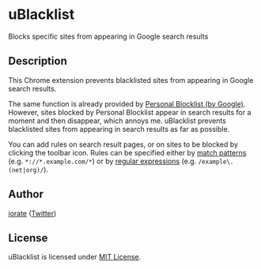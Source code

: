 # uBlacklist
Blocks specific sites from appearing in Google search results

## Description
This Chrome extension prevents blacklisted sites from appearing in Google search results.

The same function is already provided by [Personal Blocklist (by Google)](https://chrome.google.com/webstore/detail/personal-blocklist-by-goo/nolijncfnkgaikbjbdaogikpmpbdcdef). However, sites blocked by Personal Blocklist appear in search results for a moment and then disappear, which annoys me. uBlacklist prevents blacklisted sites from appearing in search results as far as possible.

You can add rules on search result pages, or on sites to be blocked by clicking the toolbar icon. Rules can be specified either by [match patterns](https://developer.mozilla.org/en-US/docs/Mozilla/Add-ons/WebExtensions/Match_patterns) (e.g. `*://*.example.com/*`) or by [regular expressions](https://developer.mozilla.org/en-US/docs/Web/JavaScript/Guide/Regular_Expressions) (e.g. `/example\.(net|org)/`).

## Author
[iorate](https://github.com/iorate) ([Twitter](https://twitter.com/iorate))

## License
uBlacklist is licensed under [MIT License](LICENSE.txt).
